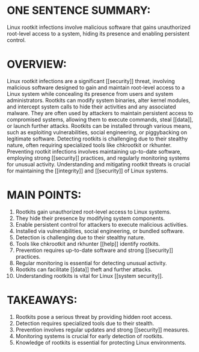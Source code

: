 # ONE SENTENCE SUMMARY:
Linux rootkit infections involve malicious software that gains unauthorized root-level access to a system, hiding its presence and enabling persistent control.

# OVERVIEW:
Linux rootkit infections are a significant [[security]] threat, involving malicious software designed to gain and maintain root-level access to a Linux system while concealing its presence from users and system administrators. Rootkits can modify system binaries, alter kernel modules, and intercept system calls to hide their activities and any associated malware. They are often used by attackers to maintain persistent access to compromised systems, allowing them to execute commands, steal [[data]], or launch further attacks. Rootkits can be installed through various means, such as exploiting vulnerabilities, social engineering, or piggybacking on legitimate software. Detecting rootkits is challenging due to their stealthy nature, often requiring specialized tools like chkrootkit or rkhunter. Preventing rootkit infections involves maintaining up-to-date software, employing strong [[security]] practices, and regularly monitoring systems for unusual activity. Understanding and mitigating rootkit threats is crucial for maintaining the [[integrity]] and [[security]] of Linux systems.

# MAIN POINTS:
1. Rootkits gain unauthorized root-level access to Linux systems.
2. They hide their presence by modifying system components.
3. Enable persistent control for attackers to execute malicious activities.
4. Installed via vulnerabilities, social engineering, or bundled software.
5. Detection is challenging due to their stealthy nature.
6. Tools like chkrootkit and rkhunter [[help]] identify rootkits.
7. Prevention requires up-to-date software and strong [[security]] practices.
8. Regular monitoring is essential for detecting unusual activity.
9. Rootkits can facilitate [[data]] theft and further attacks.
10. Understanding rootkits is vital for Linux [[system security]].

# TAKEAWAYS:
1. Rootkits pose a serious threat by providing hidden root access.
2. Detection requires specialized tools due to their stealth.
3. Prevention involves regular updates and strong [[security]] measures.
4. Monitoring systems is crucial for early detection of rootkits.
5. Knowledge of rootkits is essential for protecting Linux environments.